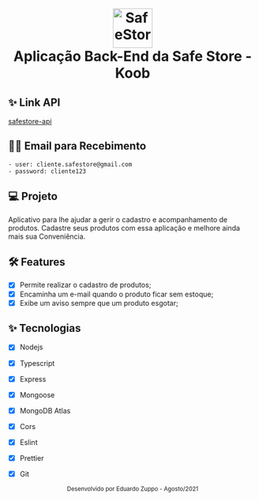 <h1 align="center">
  <img alt="SafeStore" height="80" title="Safe Store" src="https://user-images.githubusercontent.com/69389822/129453464-d7ce5326-dfb3-490f-b6b6-8a82086520c9.png" />
  <br/>
  <span>Aplicação Back-End da Safe Store - Koob<span/>
</h1>

## ✨ Link API
  <a href="https://safestore.herokuapp.com/products">safestore-api<a/>

## 👨‍🦱 Email para Recebimento
    - user: cliente.safestore@gmail.com
    - password: cliente123

## 💻 Projeto
Aplicativo para lhe ajudar a gerir o cadastro e acompanhamento de produtos. Cadastre seus produtos com essa aplicação e melhore ainda mais sua Conveniência.


## :hammer_and_wrench: Features 

-   [x] Permite realizar o cadastro de produtos;
-   [x] Encaminha um e-mail quando o produto ficar sem estoque;
-   [x] Exibe um aviso sempre que um produto esgotar;

## ✨ Tecnologias

-   [x] Nodejs
-   [x] Typescript
-   [x] Express
-   [x] Mongoose
-   [x] MongoDB Atlas
-   [x] Cors
-   [x] Eslint
-   [x] Prettier
-   [x] Git

  

<div align="center">
  <small>Desenvolvido por Eduardo Zuppo - Agosto/2021</small>
</div>
